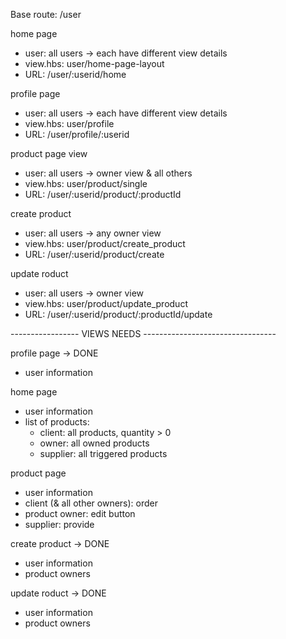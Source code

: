 Base route: /user

home page

- user: all users -> each have different view details
- view.hbs: user/home-page-layout
- URL: /user/:userid/home

profile page

- user: all users -> each have different view details
- view.hbs: user/profile
- URL: /user/profile/:userid

product page view

- user: all users -> owner view & all others
- view.hbs: user/product/single
- URL: /user/:userid/product/:productId

create product

- user: all users -> any owner view
- view.hbs: user/product/create_product
- URL: /user/:userid/product/create

update roduct

- user: all users -> owner view
- view.hbs: user/product/update_product
- URL: /user/:userid/product/:productId/update

----------------- VIEWS NEEDS ---------------------------------

profile page -> DONE

- user information

home page

- user information
- list of products:
  - client: all products, quantity > 0
  - owner: all owned products
  - supplier: all triggered products

product page

- user information
- client (& all other owners): order
- product owner: edit button
- supplier: provide

create product -> DONE

- user information
- product owners

update roduct -> DONE

- user information
- product owners
